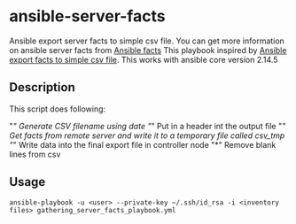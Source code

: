 # ansible-server-facts
Ansible export server facts to simple csv file. You can get more information on ansible server facts from [Ansible facts]
This playbook inspired by [Ansible export facts to simple csv file]. This works with ansible core version 2.14.5

## Description
This script does following:

"*" Generate CSV filename using date
"*" Put in a header int the output file
"*" Get facts from remote server and write it to a temporary file called csv_tmp
"*" Write data into the final export file in controller node
"*" Remove blank lines from csv

## Usage
```
ansible-playbook -u <user> --private-key ~/.ssh/id_rsa -i <inventory files> gathering_server_facts_playbook.yml
```

[Ansible facts]: https://docs.ansible.com/ansible/latest/playbook_guide/playbooks_vars_facts.html
[Ansible export facts to simple csv file]: https://www.uni-koeln.de/~pbogusze/posts/Ansible_export_facts_to_simple_csv_file.html
